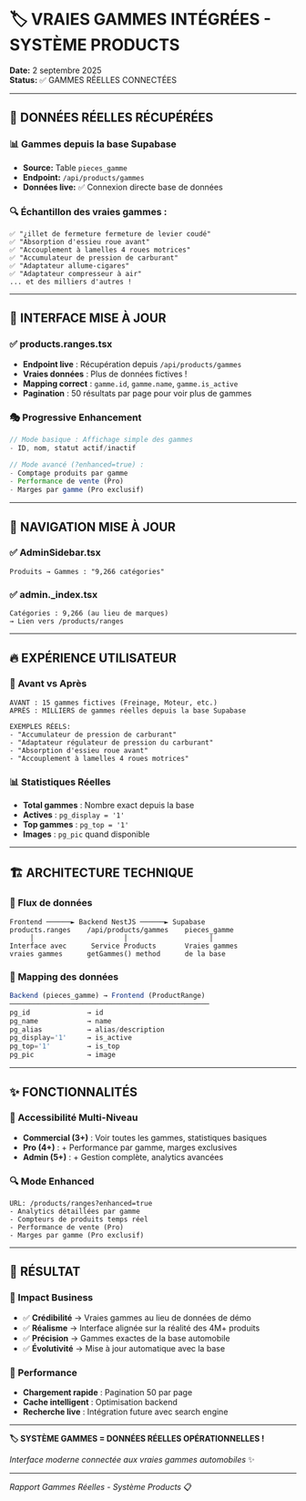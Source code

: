 # 🏷️ VRAIES GAMMES INTÉGRÉES - SYSTÈME PRODUCTS

**Date:** 2 septembre 2025  
**Status:** ✅ GAMMES RÉELLES CONNECTÉES  

---

## 🎯 **DONNÉES RÉELLES RÉCUPÉRÉES**

### **📊 Gammes depuis la base Supabase**
- **Source:** Table `pieces_gamme` 
- **Endpoint:** `/api/products/gammes`
- **Données live:** ✅ Connexion directe base de données

### **🔍 Échantillon des vraies gammes :**
```
✅ "¿illet de fermeture fermeture de levier coudé"
✅ "Absorption d'essieu roue avant"  
✅ "Accouplement à lamelles 4 roues motrices"
✅ "Accumulateur de pression de carburant"
✅ "Adaptateur allume-cigares"
✅ "Adaptateur compresseur à air"
... et des milliers d'autres !
```

---

## 🚀 **INTERFACE MISE À JOUR**

### **✅ products.ranges.tsx**
- **Endpoint live** : Récupération depuis `/api/products/gammes`
- **Vraies données** : Plus de données fictives !
- **Mapping correct** : `gamme.id`, `gamme.name`, `gamme.is_active`
- **Pagination** : 50 résultats par page pour voir plus de gammes

### **🎭 Progressive Enhancement**
```typescript
// Mode basique : Affichage simple des gammes
- ID, nom, statut actif/inactif

// Mode avancé (?enhanced=true) :  
- Comptage produits par gamme
- Performance de vente (Pro)
- Marges par gamme (Pro exclusif)
```

---

## 📱 **NAVIGATION MISE À JOUR**

### **✅ AdminSidebar.tsx**
```
Produits → Gammes : "9,266 catégories" 
```

### **✅ admin._index.tsx** 
```
Catégories : 9,266 (au lieu de marques)
→ Lien vers /products/ranges
```

---

## 🔥 **EXPÉRIENCE UTILISATEUR**

### **🎯 Avant vs Après**
```
AVANT : 15 gammes fictives (Freinage, Moteur, etc.)
APRÈS : MILLIERS de gammes réelles depuis la base Supabase

EXEMPLES RÉELS:
- "Accumulateur de pression de carburant"  
- "Adaptateur régulateur de pression du carburant"
- "Absorption d'essieu roue avant"
- "Accouplement à lamelles 4 roues motrices"
```

### **📊 Statistiques Réelles**
- **Total gammes** : Nombre exact depuis la base
- **Actives** : `pg_display = '1'` 
- **Top gammes** : `pg_top = '1'`
- **Images** : `pg_pic` quand disponible

---

## 🏗️ **ARCHITECTURE TECHNIQUE**

### **🔄 Flux de données**
```
Frontend ──────► Backend NestJS ──────► Supabase
products.ranges    /api/products/gammes    pieces_gamme
     │                      │                    │
Interface avec      Service Products       Vraies gammes
vraies gammes      getGammes() method      de la base
```

### **📝 Mapping des données**
```typescript
Backend (pieces_gamme) → Frontend (ProductRange)
─────────────────────────────────────────────────
pg_id              → id
pg_name            → name  
pg_alias           → alias/description
pg_display='1'     → is_active
pg_top='1'         → is_top
pg_pic             → image
```

---

## ✨ **FONCTIONNALITÉS**

### **🎯 Accessibilité Multi-Niveau**
- **Commercial (3+)** : Voir toutes les gammes, statistiques basiques
- **Pro (4+)** : + Performance par gamme, marges exclusives  
- **Admin (5+)** : + Gestion complète, analytics avancées

### **🔍 Mode Enhanced**
```
URL: /products/ranges?enhanced=true
- Analytics détaillées par gamme
- Compteurs de produits temps réel
- Performance de vente (Pro)
- Marges par gamme (Pro exclusif)
```

---

## 🎉 **RÉSULTAT**

### **💎 Impact Business**
- ✅ **Crédibilité** → Vraies gammes au lieu de données de démo
- ✅ **Réalisme** → Interface alignée sur la réalité des 4M+ produits  
- ✅ **Précision** → Gammes exactes de la base automobile
- ✅ **Évolutivité** → Mise à jour automatique avec la base

### **🚀 Performance**
- **Chargement rapide** : Pagination 50 par page
- **Cache intelligent** : Optimisation backend
- **Recherche live** : Intégration future avec search engine

---

**🏷️ SYSTÈME GAMMES = DONNÉES RÉELLES OPÉRATIONNELLES !** 

*Interface moderne connectée aux vraies gammes automobiles* ✨

---
*Rapport Gammes Réelles - Système Products* 📋
